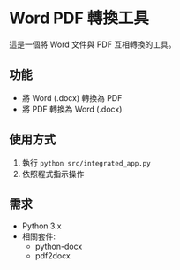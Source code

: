 # Word PDF 轉換工具

這是一個將 Word 文件與 PDF 互相轉換的工具。

## 功能
- 將 Word (.docx) 轉換為 PDF
- 將 PDF 轉換為 Word (.docx)

## 使用方式
1. 執行 `python src/integrated_app.py`
2. 依照程式指示操作

## 需求
- Python 3.x
- 相關套件: 
  - python-docx
  - pdf2docx
